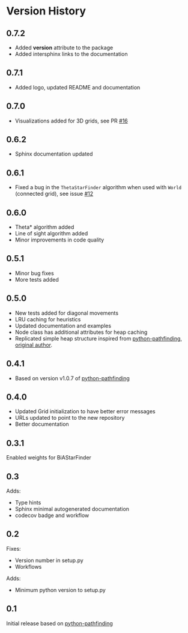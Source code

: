 # Version History

## 0.7.2

- Added __version__ attribute to the package
- Added intersphinx links to the documentation

## 0.7.1

- Added logo, updated README and documentation

## 0.7.0

- Visualizations added for 3D grids, see PR [#16](https://github.com/harisankar95/pathfinding3D/commit/789863e6794807932af30313eacd2198a406f2fc)

## 0.6.2

- Sphinx documentation updated

## 0.6.1

- Fixed a bug in the `ThetaStarFinder` algorithm when used with `World` (connected grid), see issue [#12](https://github.com/harisankar95/pathfinding3D/issues/12)

## 0.6.0

- Theta\* algorithm added
- Line of sight algorithm added
- Minor improvements in code quality

## 0.5.1

- Minor bug fixes
- More tests added

## 0.5.0

- New tests added for diagonal movements
- LRU caching for heuristics
- Updated documentation and examples
- Node class has additional attributes for heap caching
- Replicated simple heap structure inspired from [python-pathfinding](https://github.com/brean/python-pathfinding/pull/54), [original author](https://github.com/peterchenadded).

## 0.4.1

- Based on version v1.0.7 of [python-pathfinding](https://github.com/brean/python-pathfinding/commits/main/)

## 0.4.0

- Updated Grid initialization to have better error messages
- URLs updated to point to the new repository
- Better documentation

## 0.3.1

Enabled weights for BiAStarFinder

## 0.3

Adds:

- Type hints
- Sphinx minimal autogenerated documentation
- codecov badge and workflow

## 0.2

Fixes:

- Version number in setup.py
- Workflows

Adds:

- Minimum python version to setup.py

## 0.1

Initial release based on [python-pathfinding](https://github.com/brean/python-pathfinding/commit/5ba36fc50602b5b90c365c64b7fb2eee120336b9)
